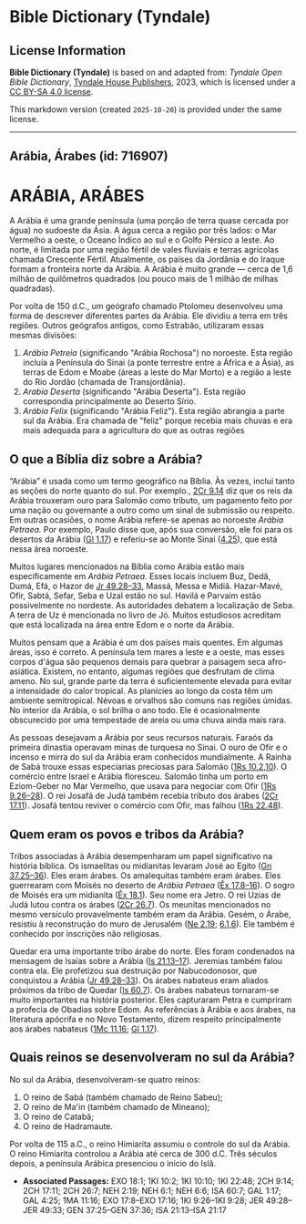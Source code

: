 # Bible Dictionary (Tyndale)

## License Information

**Bible Dictionary (Tyndale)** is based on and adapted from: _Tyndale Open Bible Dictionary_, [Tyndale House Publishers](https://tyndaleopenresources.com/), 2023, which is licensed under a [CC BY-SA 4.0 license](https://creativecommons.org/licenses/by-sa/4.0/legalcode.en).

This markdown version (created `2025-10-20`) is provided under the same license.



--------------------------------

## Arábia, Árabes (id: 716907)

ARÁBIA, ARÁBES
==============

A Arábia é uma grande península (uma porção de terra quase cercada por água) no sudoeste da Ásia. A água cerca a região por três lados: o Mar Vermelho a oeste, o Oceano Índico ao sul e o Golfo Pérsico a leste. Ao norte, é limitada por uma região fértil de vales fluviais e terras agrícolas chamada Crescente Fértil. Atualmente, os países da Jordânia e do Iraque formam a fronteira norte da Arábia. A Arábia é muito grande — cerca de 1,6 milhão de quilômetros quadrados (ou pouco mais de 1 milhão de milhas quadradas).

Por volta de 150 d.C., um geógrafo chamado Ptolomeu desenvolveu uma forma de descrever diferentes partes da Arábia. Ele dividiu a terra em três regiões. Outros geógrafos antigos, como Estrabão, utilizaram essas mesmas divisões:

1. *Arábia Petreia* (significando "Arábia Rochosa") no noroeste. Esta região incluía a Península do Sinai (a ponte terrestre entre a África e a Ásia), as terras de Edom e Moabe (áreas a leste do Mar Morto) e a região a leste do Rio Jordão (chamada de Transjordânia).
2. *Arabia Deserta* (significando "Arábia Deserta"). Esta região correspondia principalmente ao Deserto Sírio.
3. *Arábia Felix* (significando "Arábia Feliz"). Esta região abrangia a parte sul da Arábia. Era chamada de "feliz" porque recebia mais chuvas e era mais adequada para a agricultura do que as outras regiões

O que a Bíblia diz sobre a Arábia?
----------------------------------

“Arábia” é usada como um termo geográfico na Bíblia. Às vezes, inclui tanto as seções do norte quanto do sul. Por exemplo., [2Cr 9\.14](https://ref.ly/2Chr9:14) diz que os reis da Arábia trouxeram ouro para Salomão como tributo, um pagamento feito por uma nação ou governante a outro como um sinal de submissão ou respeito. Em outras ocasiões, o nome Arábia refere\-se apenas ao noroeste *Arábia Petraea.* Por exemplo, Paulo disse que, após sua conversão, ele foi para os desertos da Arábia ([Gl 1\.17](https://ref.ly/Gal1:17)) e referiu\-se ao Monte Sinai ([4\.25](https://ref.ly/Gal4:25)), que está nessa área noroeste.

Muitos lugares mencionados na Bíblia como Arábia estão mais especificamente em *Arábia Petraea.* Esses locais incluem Buz, Dedã, Dumá, Efá, o Hazor de [Jr 49\.28–33](https://ref.ly/Jer49:28-Jer49:33), Massá, Messa e Midiã. Hazar\-Mavé, Ofir, Sabtá, Sefar, Seba e Uzal estão no sul. Havilá e Parvaim estão possivelmente no nordeste. As autoridades debatem a localização de Seba. A terra de Uz é mencionada no livro de Jó. Muitos estudiosos acreditam que está localizada na área entre Edom e o norte da Arábia.

Muitos pensam que a Arábia é um dos países mais quentes. Em algumas áreas, isso é correto. A península tem mares a leste e a oeste, mas esses corpos d'água são pequenos demais para quebrar a paisagem seca afro\-asiática. Existem, no entanto, algumas regiões que desfrutam de clima ameno. No sul, grande parte da terra é suficientemente elevada para evitar a intensidade do calor tropical. As planícies ao longo da costa têm um ambiente semitropical. Névoas e orvalhos são comuns nas regiões úmidas. No interior da Arábia, o sol brilha o ano todo. Ele é ocasionalmente obscurecido por uma tempestade de areia ou uma chuva ainda mais rara.

As pessoas desejavam a Arábia por seus recursos naturais. Faraós da primeira dinastia operavam minas de turquesa no Sinai. O ouro de Ofir e o incenso e mirra do sul da Arábia eram conhecidos mundialmente. A Rainha de Sabá trouxe essas especiarias preciosas para Salomão ([1Rs 10\.2,10](https://ref.ly/1Kgs10:2,1Kgs10:10)). O comércio entre Israel e Arábia floresceu. Salomão tinha um porto em Eziom\-Geber no Mar Vermelho, que usava para negociar com Ofir ([1Rs 9\.26–28](https://ref.ly/1Kgs9:26-1Kgs9:28)). O rei Josafá de Judá também recebia tributo dos árabes ([2Cr 17\.11](https://ref.ly/2Chr17:11)). Josafá tentou reviver o comércio com Ofir, mas falhou ([1Rs 22\.48](https://ref.ly/1Kgs22:48)).

Quem eram os povos e tribos da Arábia?
--------------------------------------

Tribos associadas à Arábia desempenharam um papel significativo na história bíblica. Os ismaelitas ou midianitas levaram José ao Egito ([Gn 37\.25–36](https://ref.ly/Gen37:25-Gen37:36)). Eles eram árabes. Os amalequitas também eram árabes. Eles guerrearam com Moisés no deserto de *Arábia Petraea* ([Êx 17\.8–16](https://ref.ly/Exod17:8-Exod17:16)). O sogro de Moisés era um midianita ([Êx 18\.1](https://ref.ly/Exod18:1)). Seu nome era Jetro. O rei Uzias de Judá lutou contra os árabes ([2Cr 26\.7](https://ref.ly/2Chr26:7)). Os meunitas mencionados no mesmo versículo provavelmente também eram da Arábia. Gesém, o Árabe, resistiu à reconstrução do muro de Jerusalém ([Ne 2\.19](https://ref.ly/Neh2:19); [6\.1,6](https://ref.ly/Neh6:1,Neh6:6)). Ele também é conhecido por inscrições não religiosas.

Quedar era uma importante tribo árabe do norte. Eles foram condenados na mensagem de Isaías sobre a Arábia ([Is 21\.13–17](https://ref.ly/Isa21:13-Isa21:17)). Jeremias também falou contra ela. Ele profetizou sua destruição por Nabucodonosor, que conquistou a Arábia ([Jr 49\.28–33](https://ref.ly/Jer49:28-Jer49:33)). Os árabes nabateus eram aliados próximos da tribo de Quedar ([Is 60\.7](https://ref.ly/Isa60:7)). Os árabes nabateus tornaram\-se muito importantes na história posterior. Eles capturaram Petra e cumpriram a profecia de Obadias sobre Edom. As referências à Arábia e aos árabes, na literatura apócrifa e no Novo Testamento, dizem respeito principalmente aos árabes nabateus ([1Mc 11\.16](https://ref.ly/1Macc11:16); [Gl 1\.17](https://ref.ly/Gal1:17)).

Quais reinos se desenvolveram no sul da Arábia?
-----------------------------------------------

No sul da Arábia, desenvolveram\-se quatro reinos:

1. O reino de Sabá (também chamado de Reino Sabeu);
2. O reino de Ma'in (também chamado de Mineano);
3. O reino de Catabã;
4. O reino de Hadramaute.

Por volta de 115 a.C., o reino Himiarita assumiu o controle do sul da Arábia. O reino Himiarita controlou a Arábia até cerca de 300 d.C. Três séculos depois, a península Arábica presenciou o início do Islã.

* **Associated Passages:** EXO 18:1; 1KI 10:2; 1KI 10:10; 1KI 22:48; 2CH 9:14; 2CH 17:11; 2CH 26:7; NEH 2:19; NEH 6:1; NEH 6:6; ISA 60:7; GAL 1:17; GAL 4:25; 1MA 11:16; EXO 17:8–EXO 17:16; 1KI 9:26–1KI 9:28; JER 49:28–JER 49:33; GEN 37:25–GEN 37:36; ISA 21:13–ISA 21:17

